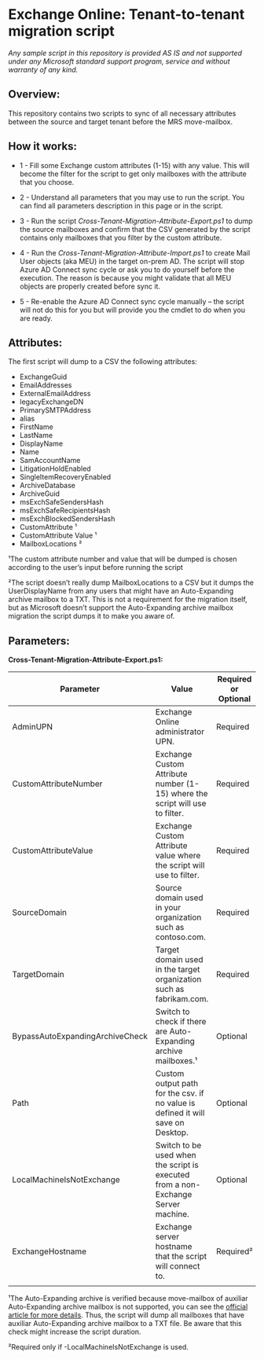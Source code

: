 # Exchange Online: Tenant-to-tenant migration script

*Any sample script in this repository is provided AS IS and not supported under any Microsoft standard support program, service and without warranty of any kind.*

## Overview:

This repository contains two scripts to sync of all necessary attributes between the source and target tenant before the MRS move-mailbox.

## How it works:

- 1 - Fill some Exchange custom attributes (1-15) with any value. This will become the filter for the script to get only mailboxes with the attribute that you choose.

- 2 - Understand all parameters that you may use to run the script. You can find all parameters description in this page or in the script.

- 3 - Run the script *Cross-Tenant-Migration-Attribute-Export.ps1* to dump the source mailboxes and confirm that the CSV generated by the script contains only mailboxes that you filter by the custom attribute.

- 4 - Run the *Cross-Tenant-Migration-Attribute-Import.ps1* to create Mail User objects (aka MEU) in the target on-prem AD. The script will stop Azure AD Connect sync cycle or ask you to do yourself before the execution. The reason is because you might validate that all MEU objects are properly created before sync it.

- 5 - Re-enable the Azure AD Connect sync cycle manually – the script will not do this for you but will provide you the cmdlet to do when you are ready. 

## Attributes:

The first script will dump to a CSV the following attributes:

- ExchangeGuid
- EmailAddresses
- ExternalEmailAddress
- legacyExchangeDN
- PrimarySMTPAddress
- alias
- FirstName
- LastName
- DisplayName
- Name
- SamAccountName
- LitigationHoldEnabled
- SingleItemRecoveryEnabled
- ArchiveDatabase
- ArchiveGuid
- msExchSafeSendersHash
- msExchSafeRecipientsHash
- msExchBlockedSendersHash
- CustomAttribute ¹
- CustomAttribute Value ¹
- MailboxLocations ²

¹The custom attribute number and value that will be dumped is chosen according to the user’s input before running the script

²The script doesn’t really dump MailboxLocations to a CSV but it dumps the UserDisplayName from any users that might have an Auto-Expanding archive mailbox to a TXT. This is not a requirement for the migration itself, but as Microsoft doesn’t support the Auto-Expanding archive mailbox migration the script dumps it to make you aware of. 


## Parameters:

**Cross-Tenant-Migration-Attribute-Export.ps1:**

| Parameter | Value | Required or Optional
|-----------------------------------------|-------------------------|---------------|
| AdminUPN                                | Exchange Online administrator UPN. | Required |
| CustomAttributeNumber                   | Exchange Custom Attribute number (1-15) where the script will use to filter. | Required |
| CustomAttributeValue                    | Exchange Custom Attribute value where the script will use to filter. | Required |
| SourceDomain                            | Source domain used in your organization such as contoso.com. | Required |
| TargetDomain                            | Target domain used in the target organization such as fabrikam.com. | Required |
| BypassAutoExpandingArchiveCheck         | Switch to check if there are Auto-Expanding archive mailboxes.¹ | Optional |
| Path                                    | Custom output path for the csv. if no value is defined it will save on Desktop. | Optional |
| LocalMachineIsNotExchange               | Switch to be used when the script is executed from a non-Exchange Server machine. | Optional |
| ExchangeHostname                        | Exchange server hostname that the script will connect to. | Required² |
||||
    
¹The Auto-Expanding archive is verified because move-mailbox of auxiliar Auto-Expanding archive mailbox is not supported, you can see the [official article for more details](https://docs.microsoft.com/en-us/microsoft-365/enterprise/cross-tenant-mailbox-migration?view=o365-worldwide#known-issues). Thus, the script will dump all mailboxes that have auxiliar Auto-Expanding archive mailbox to a TXT file. Be aware that this check might increase the script duration.

²Required only if -LocalMachineIsNotExchange is used.

